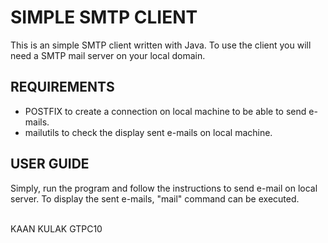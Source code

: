 <h1>SIMPLE SMTP CLIENT</h1>
<p>This is an simple SMTP client written with Java. To use the client you will need a SMTP mail server on your local domain.</p>
<h2>REQUIREMENTS</h2>
<ul>
    <li>POSTFIX to create a connection on local machine to be able to send e-mails.</li>
    <li>mailutils to check the display sent e-mails on local machine.</li>
</ul>
<h2>USER GUIDE</h2>
<p>Simply, run the program and follow the instructions to send e-mail on local server. To display the sent e-mails, "mail" command can be executed.</p>
<br>
<footer>KAAN KULAK GTPC10</footer>
